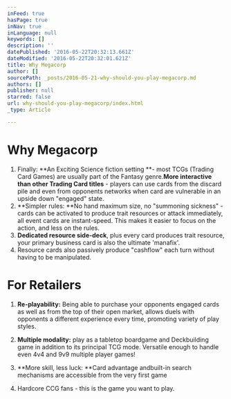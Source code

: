```yaml
---
inFeed: true
hasPage: true
inNav: true
inLanguage: null
keywords: []
description: ''
datePublished: '2016-05-22T20:32:13.661Z'
dateModified: '2016-05-22T20:32:01.621Z'
title: Why Megacorp
author: []
sourcePath: _posts/2016-05-21-why-should-you-play-megacorp.md
authors: []
publisher: null
starred: false
url: why-should-you-play-megacorp/index.html
_type: Article

---
```

# Why Megacorp

1. Finally: **An Exciting Science fiction setting **- most TCGs (Trading Card Games) are usually part of the Fantasy genre.**More interactive than other Trading Card titles** - players can use cards from the discard pile and even from opponents networks when card are vulnerable in an upside down "engaged" state.
2. **Simpler rules: **No hand maximum size, no "summoning sickness" - cards can be activated to produce trait resources or attack immediately, all event cards are instant-speed. This makes it easier to focus on the action, and less on the rules.
3. **Dedicated resource side-deck**, plus every card produces trait resource, your primary business card is also the ultimate 'manafix'.
4. Resource cards also passively produce "cashflow" each turn without having to be manipulated.

# For Retailers

1. **Re-playability:** Being able to purchase your opponents engaged cards as well as from the top of their open market, allows duels with opponents a different experience every time, promoting variety of play styles.
2. **Multiple modality:** play as a tabletop boardgame and Deckbuilding game in addition to its principal TCG mode. Versatile enough to handle even 4v4 and 9v9 multiple player games!
3. **More skill, less luck: **Card advantage andbuilt-in search mechanisms are accessible from the very first game

1. Hardcore CCG fans - this is the game you want to play.